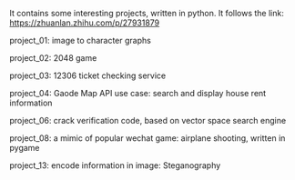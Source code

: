 It contains some interesting projects, written in python. It follows the link: https://zhuanlan.zhihu.com/p/27931879

project_01: image to character graphs

project_02: 2048 game

project_03: 12306 ticket checking service

project_04: Gaode Map API use case: search and display house rent information

project_06: crack verification code, based on vector space search engine

project_08: a mimic of popular wechat game: airplane shooting, written in pygame

project_13: encode information in image: Steganography